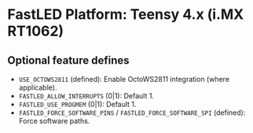 # FastLED Platform: Teensy 4.x (i.MX RT1062)

## Optional feature defines

- `USE_OCTOWS2811` (defined): Enable OctoWS2811 integration (where applicable).
- `FASTLED_ALLOW_INTERRUPTS` (0|1): Default 1.
- `FASTLED_USE_PROGMEM` (0|1): Default 1.
- `FASTLED_FORCE_SOFTWARE_PINS` / `FASTLED_FORCE_SOFTWARE_SPI` (defined): Force software paths.
